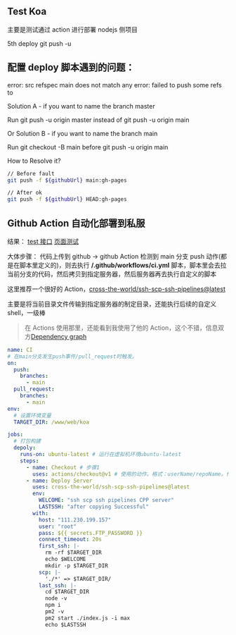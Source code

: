 ## Test Koa

主要是测试通过 action 进行部署 nodejs 侧项目

5th deploy
git push -u

## 配置 deploy 脚本遇到的问题：

error: src refspec main does not match any
error: failed to push some refs to

Solution A - if you want to name the branch master

Run git push -u origin master instead of git push -u origin main

Or Solution B - if you want to name the branch main

Run git checkout -B main before git push -u origin main

How to Resolve it?

```bash
// Before fault
git push -f ${githubUrl} main:gh-pages

// After ok
git push -f ${githubUrl} HEAD:gh-pages
```

## Github Action 自动化部署到私服

结果：
[test 接口](http://111.230.199.157/api/koa/data)
[页面测试](http://111.230.199.157/api/koa/test)

大体步骤：
代码上传到 github -> github Action 检测到 main 分支 push 动作(都是在脚本里定义的)，则去执行 **/.github/workflows/ci.yml** 脚本，脚本里会去拉当前分支的代码，然后拷贝到指定服务器，然后服务器再去执行自定义的脚本

这里推荐一个很好的 Action，[cross-the-world/ssh-scp-ssh-pipelines@latest](https://github.com/marketplace/actions/ssh-scp-ssh-pipelines)

主要是将当前目录文件传输到指定服务器的制定目录，还能执行后续的自定义 shell，一级棒

> 在 Actions 使用那里，还能看到我使用了他的 Action，这个不错，信息双方[Dependency graph](https://github.com/cross-the-world/ssh-scp-ssh-pipelines/network/dependents)

```yml
name: CI
# 在main分支发生push事件/pull_request时触发。
on:
  push:
    branches:
      - main
  pull_request:
    branches:
      - main
env:
  # 设置环境变量
  TARGET_DIR: /www/web/koa

jobs:
  # 打包构建
  depoly:
    runs-on: ubuntu-latest # 运行在虚拟机环境ubuntu-latest
    steps:
      - name: Checkout # 步骤1
        uses: actions/checkout@v1 # 使用的动作。格式：userName/repoName。作用：检出仓库，获取源码。 官方actions库：https://github.com/actions
      - name: Deploy Server
        uses: cross-the-world/ssh-scp-ssh-pipelines@latest
        env:
          WELCOME: "ssh scp ssh pipelines CPP server"
          LASTSSH: "after copying Successful"
        with:
          host: "111.230.199.157"
          user: "root"
          pass: ${{ secrets.FTP_PASSWORD }}
          connect_timeout: 20s
          first_ssh: |-
            rm -rf $TARGET_DIR
            echo $WELCOME
            mkdir -p $TARGET_DIR
          scp: |-
            './*' => $TARGET_DIR/
          last_ssh: |-
            cd $TARGET_DIR
            node -v
            npm i
            pm2 -v
            pm2 start ./index.js -i max
            echo $LASTSSH
```
